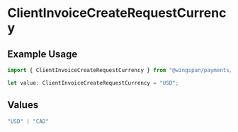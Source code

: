 # ClientInvoiceCreateRequestCurrency

## Example Usage

```typescript
import { ClientInvoiceCreateRequestCurrency } from "@wingspan/payments/sdk/models/shared";

let value: ClientInvoiceCreateRequestCurrency = "USD";
```

## Values

```typescript
"USD" | "CAD"
```